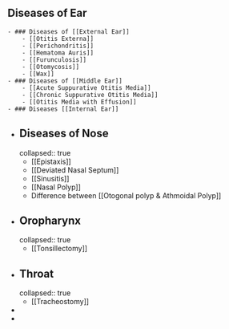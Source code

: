## Diseases of Ear
	- ### Diseases of [[External Ear]]
		- [[Otitis Externa]]
		- [[Perichondritis]]
		- [[Hematoma Auris]]
		- [[Furunculosis]]
		- [[Otomycosis]]
		- [[Wax]]
	- ### Diseases of [[Middle Ear]]
		- [[Acute Suppurative Otitis Media]]
		- [[Chronic Suppurative Otitis Media]]
		- [[Otitis Media with Effusion]]
	- ### Diseases [[Internal Ear]]
- ## Diseases of Nose
  collapsed:: true
	- [[Epistaxis]]
	- [[Deviated Nasal Septum]]
	- [[Sinusitis]]
	- [[Nasal Polyp]]
	- Difference between [[Otogonal polyp & Athmoidal Polyp]]
- ## Oropharynx
  collapsed:: true
	- [[Tonsillectomy]]
- ## Throat
  collapsed:: true
	- [[Tracheostomy]]
-
-